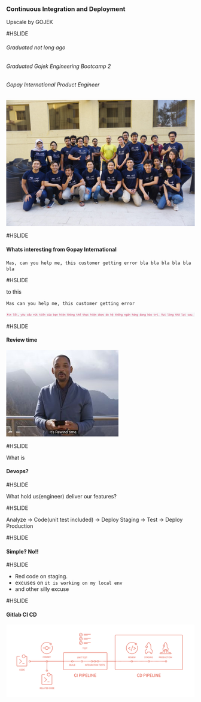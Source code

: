 ### Continuous Integration and Deployment

Upscale by GOJEK

#HSLIDE

###### Graduated not long ago
###### Graduated Gojek Engineering Bootcamp 2
###### Gopay International Product Engineer
![](assets/bootcamp.jpeg)

#HSLIDE

#### Whats interesting from Gopay International
```
Mas, can you help me, this customer getting error bla bla bla bla bla bla
```

#HSLIDE

to this
```
Mas can you help me, this customer getting error
```

![](assets/error.png)

#HSLIDE

#### Review time

![](assets/will.jpg)

#HSLIDE

What is
#### Devops?

#HSLIDE

What hold us(engineer) deliver our features?

#HSLIDE

Analyze -> Code(unit test included) -> Deploy Staging -> Test -> Deploy Production

#HSLIDE

#### Simple? No!!

#HSLIDE

- Red code on staging.
- excuses on `it is working on my local env`
- and other silly excuse

#HSLIDE

#### Gitlab CI CD
![](assets/cicd.png)

